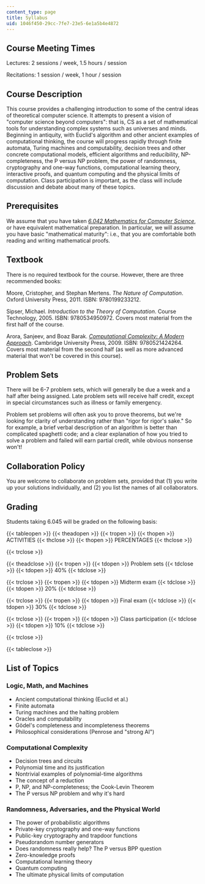 ```yaml
---
content_type: page
title: Syllabus
uid: 1046f450-29cc-7fe7-23e5-6e1a5b4e4872
---
```


Course Meeting Times
--------------------

Lectures: 2 sessions / week, 1.5 hours / session

Recitations: 1 session / week, 1 hour / session

Course Description
------------------

This course provides a challenging introduction to some of the central ideas of theoretical computer science. It attempts to present a vision of "computer science beyond computers": that is, CS as a set of mathematical tools for understanding complex systems such as universes and minds. Beginning in antiquity, with Euclid's algorithm and other ancient examples of computational thinking, the course will progress rapidly through finite automata, Turing machines and computability, decision trees and other concrete computational models, efficient algorithms and reducibility, NP-completeness, the P versus NP problem, the power of randomness, cryptography and one-way functions, computational learning theory, interactive proofs, and quantum computing and the physical limits of computation. Class participation is important, as the class will include discussion and debate about many of these topics.

Prerequisites
-------------

We assume that you have taken [_6.042 Mathematics for Computer Science_](/courses/6-042j-mathematics-for-computer-science-fall-2010), or have equivalent mathematical preparation. In particular, we will assume you have basic "mathematical maturity": i.e., that you are comfortable both reading and writing mathematical proofs.

Textbook
--------

There is no required textbook for the course. However, there are three recommended books:

Moore, Cristopher, and Stephan Mertens. _The Nature of Computation_. Oxford University Press, 2011. ISBN: 9780199233212.

Sipser, Michael. _Introduction to the Theory of Computation_. Course Technology, 2005. ISBN: 9780534950972. Covers most material from the first half of the course.

Arora, Sanjeev, and Boaz Barak. [_Computational Complexity: A Modern Approach_](https://theory.cs.princeton.edu/complexity/book.pdf). Cambridge University Press, 2009. ISBN: 9780521424264. Covers most material from the second half (as well as more advanced material that won't be covered in this course).

Problem Sets
------------

There will be 6-7 problem sets, which will generally be due a week and a half after being assigned. Late problem sets will receive half credit, except in special circumstances such as illness or family emergency.

Problem set problems will often ask you to prove theorems, but we're looking for clarity of understanding rather than "rigor for rigor's sake." So for example, a brief verbal description of an algorithm is better than complicated spaghetti code; and a clear explanation of how you tried to solve a problem and failed will earn partial credit, while obvious nonsense won't!

Collaboration Policy
--------------------

You are welcome to collaborate on problem sets, provided that (1) you write up your solutions individually, and (2) you list the names of all collaborators.

Grading
-------

Students taking 6.045 will be graded on the following basis:

{{< tableopen >}}
{{< theadopen >}}
{{< tropen >}}
{{< thopen >}}
ACTIVITIES
{{< thclose >}}
{{< thopen >}}
PERCENTAGES
{{< thclose >}}

{{< trclose >}}

{{< theadclose >}}
{{< tropen >}}
{{< tdopen >}}
Problem sets
{{< tdclose >}}
{{< tdopen >}}
40%
{{< tdclose >}}

{{< trclose >}}
{{< tropen >}}
{{< tdopen >}}
Midterm exam
{{< tdclose >}}
{{< tdopen >}}
20%
{{< tdclose >}}

{{< trclose >}}
{{< tropen >}}
{{< tdopen >}}
Final exam
{{< tdclose >}}
{{< tdopen >}}
30%
{{< tdclose >}}

{{< trclose >}}
{{< tropen >}}
{{< tdopen >}}
Class participation
{{< tdclose >}}
{{< tdopen >}}
10%
{{< tdclose >}}

{{< trclose >}}

{{< tableclose >}}

List of Topics
--------------

### Logic, Math, and Machines

*   Ancient computational thinking (Euclid et al.)
*   Finite automata
*   Turing machines and the halting problem
*   Oracles and computability
*   Gödel's completeness and incompleteness theorems
*   Philosophical considerations (Penrose and "strong AI")

### Computational Complexity

*   Decision trees and circuits
*   Polynomial time and its justification
*   Nontrivial examples of polynomial-time algorithms
*   The concept of a reduction
*   P, NP, and NP-completeness; the Cook-Levin Theorem
*   The P versus NP problem and why it's hard

### Randomness, Adversaries, and the Physical World

*   The power of probabilistic algorithms
*   Private-key cryptography and one-way functions
*   Public-key cryptography and trapdoor functions
*   Pseudorandom number generators
*   Does randomness really help? The P versus BPP question
*   Zero-knowledge proofs
*   Computational learning theory
*   Quantum computing
*   The ultimate physical limits of computation